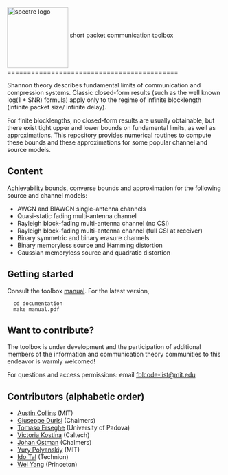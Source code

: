 <img src="https://sites.google.com/site/durisi/software/spectre%20logo%20high-res.jpg?attredirects=0)" alt="spectre logo" align="middle" height="142" width="142"> 
short packet communication toolbox
===========================================



Shannon theory describes fundamental limits of communication and compression systems. Classic closed-form results (such as the well known log(1 + SNR) formula) apply only to the regime of infinite blocklength (infinite packet size/ infinite delay). 

For finite blocklengths, no closed-form results are usually obtainable, but there exist tight upper and lower bounds on fundamental limits, as well as approximations. This repository provides  numerical routines to compute these bounds and these approximations for some popular channel and source models.


Content
--------------------

Achievability bounds, converse bounds and approximation for the following source and channel models:

* AWGN and BIAWGN single-antenna channels
* Quasi-static fading multi-antenna channel
* Rayleigh block-fading multi-antenna channel (no CSI)
* Rayleigh block-fading multi-antenna channel (full CSI at receiver)
* Binary symmetric and binary erasure channels
* Binary memoryless source and Hamming distortion
* Gaussian memoryless source and quadratic distortion

Getting started
------------------

Consult the toolbox [manual](https://sites.google.com/site/durisi/manual.pdf?attredirects=0&d=1). For the latest version,
```
  cd documentation
  make manual.pdf
```



Want to contribute?
-------------------

The toolbox is under development and the participation of additional members of the information and communication theory communities to this endeavor  is warmly welcomed! 

For questions and access permissions: email <fblcode-list@mit.edu>



Contributors (alphabetic order)
---------------------------------------
* [Austin Collins](http://www.mit.edu/~austinc/) (MIT)
* [Giuseppe Durisi](https://sites.google.com/site/durisi/) (Chalmers)
* [Tomaso Erseghe](http://www.dei.unipd.it/~erseghe/) (University of Padova) 
* [Victoria Kostina](http://vkostina.caltech.edu/) (Caltech)
* [Johan Östman](https://www.chalmers.se/en/staff/Pages/johanos.aspx) (Chalmers)
* [Yury Polyanskiy](http://people.lids.mit.edu/yp/homepage/) (MIT)
* [Ido Tal](http://webee.technion.ac.il/people/idotal/) (Technion)
* [Wei Yang](https://sites.google.com/site/weiyangcth/) (Princeton) 
